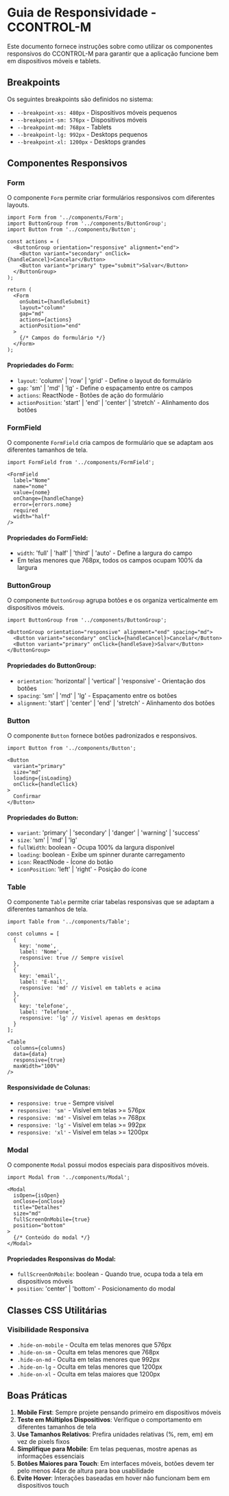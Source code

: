 # Guia de Responsividade - CCONTROL-M

Este documento fornece instruções sobre como utilizar os componentes responsivos do CCONTROL-M para garantir que a aplicação funcione bem em dispositivos móveis e tablets.

## Breakpoints

Os seguintes breakpoints são definidos no sistema:

- `--breakpoint-xs: 480px` - Dispositivos móveis pequenos
- `--breakpoint-sm: 576px` - Dispositivos móveis
- `--breakpoint-md: 768px` - Tablets
- `--breakpoint-lg: 992px` - Desktops pequenos
- `--breakpoint-xl: 1200px` - Desktops grandes

## Componentes Responsivos

### Form

O componente `Form` permite criar formulários responsivos com diferentes layouts.

```tsx
import Form from '../components/Form';
import ButtonGroup from '../components/ButtonGroup';
import Button from '../components/Button';

const actions = (
  <ButtonGroup orientation="responsive" alignment="end">
    <Button variant="secondary" onClick={handleCancel}>Cancelar</Button>
    <Button variant="primary" type="submit">Salvar</Button>
  </ButtonGroup>
);

return (
  <Form 
    onSubmit={handleSubmit} 
    layout="column" 
    gap="md" 
    actions={actions}
    actionPosition="end"
  >
    {/* Campos do formulário */}
  </Form>
);
```

#### Propriedades do Form:

- `layout`: 'column' | 'row' | 'grid' - Define o layout do formulário
- `gap`: 'sm' | 'md' | 'lg' - Define o espaçamento entre os campos
- `actions`: ReactNode - Botões de ação do formulário
- `actionPosition`: 'start' | 'end' | 'center' | 'stretch' - Alinhamento dos botões

### FormField

O componente `FormField` cria campos de formulário que se adaptam aos diferentes tamanhos de tela.

```tsx
import FormField from '../components/FormField';

<FormField
  label="Nome"
  name="nome"
  value={nome}
  onChange={handleChange}
  error={errors.nome}
  required
  width="half"
/>
```

#### Propriedades do FormField:

- `width`: 'full' | 'half' | 'third' | 'auto' - Define a largura do campo
- Em telas menores que 768px, todos os campos ocupam 100% da largura

### ButtonGroup

O componente `ButtonGroup` agrupa botões e os organiza verticalmente em dispositivos móveis.

```tsx
import ButtonGroup from '../components/ButtonGroup';

<ButtonGroup orientation="responsive" alignment="end" spacing="md">
  <Button variant="secondary" onClick={handleCancel}>Cancelar</Button>
  <Button variant="primary" onClick={handleSave}>Salvar</Button>
</ButtonGroup>
```

#### Propriedades do ButtonGroup:

- `orientation`: 'horizontal' | 'vertical' | 'responsive' - Orientação dos botões
- `spacing`: 'sm' | 'md' | 'lg' - Espaçamento entre os botões
- `alignment`: 'start' | 'center' | 'end' | 'stretch' - Alinhamento dos botões

### Button

O componente `Button` fornece botões padronizados e responsivos.

```tsx
import Button from '../components/Button';

<Button 
  variant="primary" 
  size="md" 
  loading={isLoading}
  onClick={handleClick}
>
  Confirmar
</Button>
```

#### Propriedades do Button:

- `variant`: 'primary' | 'secondary' | 'danger' | 'warning' | 'success'
- `size`: 'sm' | 'md' | 'lg'
- `fullWidth`: boolean - Ocupa 100% da largura disponível
- `loading`: boolean - Exibe um spinner durante carregamento
- `icon`: ReactNode - Ícone do botão
- `iconPosition`: 'left' | 'right' - Posição do ícone

### Table

O componente `Table` permite criar tabelas responsivas que se adaptam a diferentes tamanhos de tela.

```tsx
import Table from '../components/Table';

const columns = [
  { 
    key: 'nome', 
    label: 'Nome', 
    responsive: true // Sempre visível
  },
  { 
    key: 'email', 
    label: 'E-mail', 
    responsive: 'md' // Visível em tablets e acima
  },
  { 
    key: 'telefone', 
    label: 'Telefone', 
    responsive: 'lg' // Visível apenas em desktops
  }
];

<Table 
  columns={columns} 
  data={data} 
  responsive={true}
  maxWidth="100%"
/>
```

#### Responsividade de Colunas:

- `responsive: true` - Sempre visível
- `responsive: 'sm'` - Visível em telas >= 576px
- `responsive: 'md'` - Visível em telas >= 768px
- `responsive: 'lg'` - Visível em telas >= 992px
- `responsive: 'xl'` - Visível em telas >= 1200px

### Modal

O componente `Modal` possui modos especiais para dispositivos móveis.

```tsx
import Modal from '../components/Modal';

<Modal 
  isOpen={isOpen} 
  onClose={onClose} 
  title="Detalhes"
  size="md"
  fullScreenOnMobile={true}
  position="bottom"
>
  {/* Conteúdo do modal */}
</Modal>
```

#### Propriedades Responsivas do Modal:

- `fullScreenOnMobile`: boolean - Quando true, ocupa toda a tela em dispositivos móveis
- `position`: 'center' | 'bottom' - Posicionamento do modal

## Classes CSS Utilitárias

### Visibilidade Responsiva

- `.hide-on-mobile` - Oculta em telas menores que 576px
- `.hide-on-sm` - Oculta em telas menores que 768px
- `.hide-on-md` - Oculta em telas menores que 992px
- `.hide-on-lg` - Oculta em telas menores que 1200px
- `.hide-on-xl` - Oculta em telas maiores que 1200px

## Boas Práticas

1. **Mobile First**: Sempre projete pensando primeiro em dispositivos móveis
2. **Teste em Múltiplos Dispositivos**: Verifique o comportamento em diferentes tamanhos de tela
3. **Use Tamanhos Relativos**: Prefira unidades relativas (%, rem, em) em vez de pixels fixos
4. **Simplifique para Mobile**: Em telas pequenas, mostre apenas as informações essenciais
5. **Botões Maiores para Touch**: Em interfaces móveis, botões devem ter pelo menos 44px de altura para boa usabilidade
6. **Evite Hover**: Interações baseadas em hover não funcionam bem em dispositivos touch 